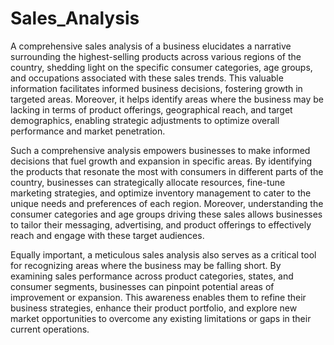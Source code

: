 # Sales_Analysis
A comprehensive sales analysis of a business elucidates a narrative surrounding the highest-selling products across various regions of the country, shedding light on the specific consumer categories, age groups, and occupations associated with these sales trends. This valuable information facilitates informed business decisions, fostering growth in targeted areas. Moreover, it helps identify areas where the business may be lacking in terms of product offerings, geographical reach, and target demographics, enabling strategic adjustments to optimize overall performance and market penetration.

Such a comprehensive analysis empowers businesses to make informed decisions that fuel growth and expansion in specific areas. By identifying the products that resonate the most with consumers in different parts of the country, businesses can strategically allocate resources, fine-tune marketing strategies, and optimize inventory management to cater to the unique needs and preferences of each region. Moreover, understanding the consumer categories and age groups driving these sales allows businesses to tailor their messaging, advertising, and product offerings to effectively reach and engage with these target audiences.

Equally important, a meticulous sales analysis also serves as a critical tool for recognizing areas where the business may be falling short. By examining sales performance across product categories, states, and consumer segments, businesses can pinpoint potential areas of improvement or expansion. This awareness enables them to refine their business strategies, enhance their product portfolio, and explore new market opportunities to overcome any existing limitations or gaps in their current operations.
